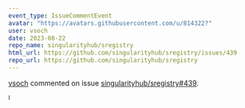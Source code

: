 ```yaml
---
event_type: IssueCommentEvent
avatar: "https://avatars.githubusercontent.com/u/814322?"
user: vsoch
date: 2023-08-22
repo_name: singularityhub/sregistry
html_url: https://github.com/singularityhub/sregistry/issues/439
repo_url: https://github.com/singularityhub/sregistry
---
```


<a href='https://github.com/vsoch' target='_blank'>vsoch</a> commented on issue <a href='https://github.com/singularityhub/sregistry/issues/439' target='_blank'>singularityhub/sregistry#439</a>.

<small>I